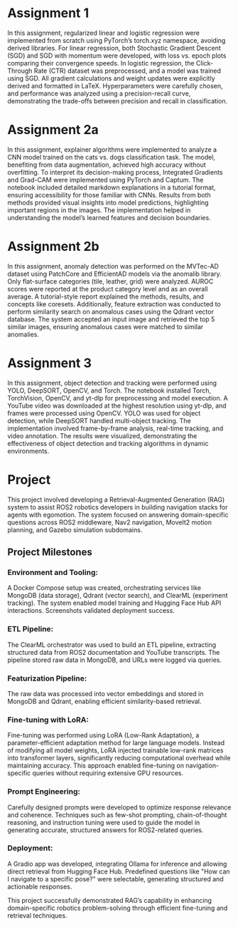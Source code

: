 # Assignment 1
In this assignment, regularized linear and logistic regression were implemented from scratch using PyTorch’s torch.xyz namespace, avoiding derived libraries. For linear regression, both Stochastic Gradient Descent (SGD) and SGD with momentum were developed, with loss vs. epoch plots comparing their convergence speeds. In logistic regression, the Click-Through Rate (CTR) dataset was preprocessed, and a model was trained using SGD. All gradient calculations and weight updates were explicitly derived and formatted in LaTeX. Hyperparameters were carefully chosen, and performance was analyzed using a precision-recall curve, demonstrating the trade-offs between precision and recall in classification.

# Assignment 2a
In this assignment, explainer algorithms were implemented to analyze a CNN model trained on the cats vs. dogs classification task. The model, benefiting from data augmentation, achieved high accuracy without overfitting. To interpret its decision-making process, Integrated Gradients and Grad-CAM were implemented using PyTorch and Captum. The notebook included detailed markdown explanations in a tutorial format, ensuring accessibility for those familiar with CNNs. Results from both methods provided visual insights into model predictions, highlighting important regions in the images. The implementation helped in understanding the model’s learned features and decision boundaries.

# Assignment 2b
In this assignment, anomaly detection was performed on the MVTec-AD dataset using PatchCore and EfficientAD models via the anomalib library. Only flat-surface categories (tile, leather, grid) were analyzed. AUROC scores were reported at the product category level and as an overall average. A tutorial-style report explained the methods, results, and concepts like coresets. Additionally, feature extraction was conducted to perform similarity search on anomalous cases using the Qdrant vector database. The system accepted an input image and retrieved the top 5 similar images, ensuring anomalous cases were matched to similar anomalies.

# Assignment 3
In this assignment, object detection and tracking were performed using YOLO, DeepSORT, OpenCV, and Torch. The notebook installed Torch, TorchVision, OpenCV, and yt-dlp for preprocessing and model execution. A YouTube video was downloaded at the highest resolution using yt-dlp, and frames were processed using OpenCV. YOLO was used for object detection, while DeepSORT handled multi-object tracking. The implementation involved frame-by-frame analysis, real-time tracking, and video annotation. The results were visualized, demonstrating the effectiveness of object detection and tracking algorithms in dynamic environments.

# Project
This project involved developing a Retrieval-Augmented Generation (RAG) system to assist ROS2 robotics developers in building navigation stacks for agents with egomotion. The system focused on answering domain-specific questions across ROS2 middleware, Nav2 navigation, MoveIt2 motion planning, and Gazebo simulation subdomains.

## Project Milestones
### Environment and Tooling:
A Docker Compose setup was created, orchestrating services like MongoDB (data storage), Qdrant (vector search), and ClearML (experiment tracking). The system enabled model training and Hugging Face Hub API interactions. Screenshots validated deployment success.
### ETL Pipeline:
The ClearML orchestrator was used to build an ETL pipeline, extracting structured data from ROS2 documentation and YouTube transcripts. The pipeline stored raw data in MongoDB, and URLs were logged via queries.
### Featurization Pipeline:
The raw data was processed into vector embeddings and stored in MongoDB and Qdrant, enabling efficient similarity-based retrieval.
### Fine-tuning with LoRA:
Fine-tuning was performed using LoRA (Low-Rank Adaptation), a parameter-efficient adaptation method for large language models. Instead of modifying all model weights, LoRA injected trainable low-rank matrices into transformer layers, significantly reducing computational overhead while maintaining accuracy. This approach enabled fine-tuning on navigation-specific queries without requiring extensive GPU resources.
### Prompt Engineering:
Carefully designed prompts were developed to optimize response relevance and coherence. Techniques such as few-shot prompting, chain-of-thought reasoning, and instruction tuning were used to guide the model in generating accurate, structured answers for ROS2-related queries.
### Deployment:
A Gradio app was developed, integrating Ollama for inference and allowing direct retrieval from Hugging Face Hub. Predefined questions like "How can I navigate to a specific pose?" were selectable, generating structured and actionable responses.

This project successfully demonstrated RAG’s capability in enhancing domain-specific robotics problem-solving through efficient fine-tuning and retrieval techniques.
